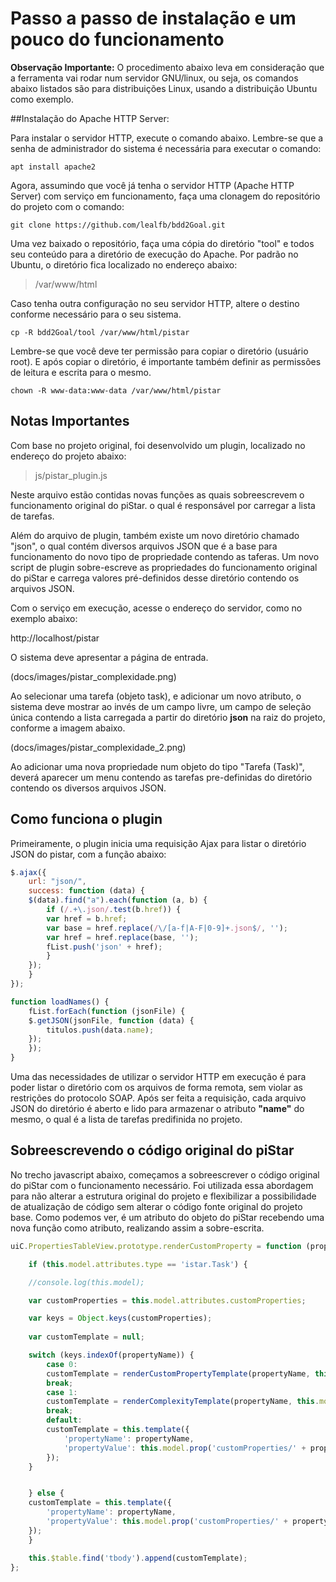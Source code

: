 # Passo a passo de instalação e um pouco do funcionamento

__Observação Importante:__ O procedimento abaixo leva em consideração que a ferramenta vai rodar num servidor GNU/linux, ou seja, os comandos abaixo listados são para distribuições Linux, usando a distribuição Ubuntu como exemplo.

##Instalação do Apache HTTP Server:

Para instalar o servidor HTTP, execute o comando abaixo. Lembre-se que a senha de administrador do sistema é necessária para executar o comando:

```shellscript
apt install apache2
```

Agora, assumindo que você já tenha o servidor HTTP (Apache HTTP Server) com serviço em funcionamento, faça uma clonagem do repositório do projeto com o comando:
 
```
git clone https://github.com/lealfb/bdd2Goal.git
```
Uma vez baixado o repositório, faça uma cópia do diretório "tool" e todos seu conteúdo para a diretório de execução do Apache. Por padrão no Ubuntu, o diretório fica localizado no endereço abaixo: 

> /var/www/html 

Caso tenha outra configuração no seu servidor HTTP, altere o destino conforme necessário para o seu sistema.
 
 ```
 cp -R bdd2Goal/tool /var/www/html/pistar
 ```
 
 Lembre-se que você deve ter permissão para copiar o diretório (usuário root). E após copiar o diretório, é importante também definir as permissões de leitura e escrita para o mesmo.
 
 ```
 chown -R www-data:www-data /var/www/html/pistar
 ```
 
 ## Notas Importantes
 
 Com base no projeto original, foi desenvolvido um plugin, localizado no endereço do projeto abaixo:
 
 > js/pistar_plugin.js
  
 Neste arquivo estão contidas novas funções as quais sobreescrevem o funcionamento original do piStar. o qual é responsável por carregar a lista de tarefas.
 
 Além do arquivo de plugin, também existe um novo diretório chamado "json", o qual contém diversos arquivos JSON que é a base para funcionamento do novo tipo de propriedade contendo as taferas. Um novo script de plugin sobre-escreve as propriedades do funcionamento original do piStar e carrega valores pré-definidos desse diretório contendo os arquivos JSON.
 
 Com o serviço em execução, acesse o endereço do servidor, como no exemplo abaixo:
 
 http://localhost/pistar
 
 O sistema deve apresentar a página de entrada.
 
 (docs/images/pistar_complexidade.png)
 
 Ao selecionar uma tarefa (objeto task), e adicionar um novo atributo, o sistema deve mostrar ao invés de um campo livre, um campo de seleção única contendo a lista carregada a partir do diretório __json__ na raiz do projeto, conforme a imagem abaixo.
 
 (docs/images/pistar_complexidade_2.png)
 
 
Ao adicionar uma nova propriedade num objeto do tipo "Tarefa (Task)", deverá aparecer um menu contendo as tarefas pre-definidas do diretório contendo os diversos arquivos JSON.

## Como funciona o plugin

Primeiramente, o plugin inicia uma requisição Ajax para listar o diretório JSON do pistar, com a função abaixo:

```javascript
$.ajax({
    url: "json/",
    success: function (data) {
	$(data).find("a").each(function (a, b) {
	    if (/.+\.json/.test(b.href)) {
		var href = b.href;
		var base = href.replace(/\/[a-f|A-F|0-9]+.json$/, '');
		var href = href.replace(base, '');
		fList.push('json' + href);
	    }
	});
    }
});

function loadNames() {
    fList.forEach(function (jsonFile) {
	$.getJSON(jsonFile, function (data) {
	    titulos.push(data.name);
	});
    });
}

```
Uma das necessidades de utilizar o servidor HTTP em execução é para poder listar o diretório com os arquivos de forma remota, sem violar as restrições do protocolo SOAP. Após ser feita a requisição, cada arquivo JSON do diretório é aberto e lido para armazenar o atributo __"name"__ do mesmo, o qual é a lista de tarefas predifinida no projeto.


## Sobreescrevendo o código original do piStar

No trecho javascript abaixo, começamos a sobreescrever o código original do piStar com o funcionamento necessário. Foi utilizada essa abordagem para não alterar a estrutura original do projeto e flexibilizar a possibilidade de atualização de código sem alterar o código fonte original do projeto base. Como podemos ver, é um atributo do objeto do piStar recebendo uma nova função como atributo, realizando assim a sobre-escrita.

```javascript
uiC.PropertiesTableView.prototype.renderCustomProperty = function (propertyName) {

    if (this.model.attributes.type == 'istar.Task') {

	//console.log(this.model);

	var customProperties = this.model.attributes.customProperties;

	var keys = Object.keys(customProperties);
	
	var customTemplate = null;

	switch (keys.indexOf(propertyName)) {
	    case 0:
		customTemplate = renderCustomPropertyTemplate(propertyName, this.model.prop('customProperties/' + propertyName));
		break;
	    case 1:
		customTemplate = renderComplexityTemplate(propertyName, this.model.prop('customProperties/' + propertyName));
		break;
	    default:
		customTemplate = this.template({
		    'propertyName': propertyName,
		    'propertyValue': this.model.prop('customProperties/' + propertyName)
		});
	}


    } else {
	customTemplate = this.template({
	    'propertyName': propertyName,
	    'propertyValue': this.model.prop('customProperties/' + propertyName)
	});
    }

    this.$table.find('tbody').append(customTemplate);
};
```



